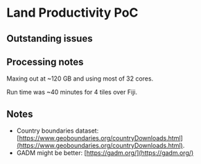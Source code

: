 # Land Productivity PoC

## Outstanding issues


## Processing notes

Maxing out at ~120 GB and using most of 32 cores.

Run time was ~40 minutes for 4 tiles over Fiji.


## Notes

* Country boundaries dataset: [https://www.geoboundaries.org/countryDownloads.html](https://www.geoboundaries.org/countryDownloads.html).
* GADM might be better: [https://gadm.org/](https://gadm.org/)
